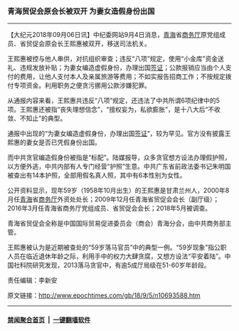 ### 青海贸促会原会长被双开 为妻女造假身份出国
------------------------

<p>【大纪元2018年09月06日讯】中纪委网站9月4日消息，<a href="http://www.epochtimes.com/gb/tag/%E9%9D%92%E6%B5%B7.html">青海</a>省<a href="http://www.epochtimes.com/gb/tag/%E5%95%86%E5%8A%A1%E5%8E%85.html">商务厅</a>原党组成员、省贸促会原会长王熙惠被双开，移送司法机关。</p>
<p>王熙惠被控与他人串供，对抗组织审查；违反“八项”规定，使用“小金库”资金送礼、违规发放补贴；为妻女编造虚假身份，办理出国<a href="http://www.epochtimes.com/gb/tag/%E7%AD%BE%E8%AF%81.html">签证</a>；公款报销应当由个人支付的费用，让他人支付本人及亲属旅游等费用；不如实报告招商工作；不按规定拨付专项资金。利用职务之便贪污挪用公款涉嫌犯罪。</p>
<p>从通报内容来看，王熙惠共违反“八项”规定，还违法了中共所谓6项纪律中的5项。王熙惠还被指“丧失理想信念”，“擅权妄为，私欲膨胀”，是十八大后“不收敛、不知止”的典型。</p>
<p>通报中出现的“为妻女编造虚假身份，办理出国<a href="http://www.epochtimes.com/gb/tag/%E7%AD%BE%E8%AF%81.html">签证</a>”，较为罕见。官方没有披露王熙惠的妻女是否已凭假身份出国。</p>
<p>而中共贪官编造假身份被指是“标配”。陆媒报导，众多贪官想方设法办理假护照，以方便外逃，中共内部有人专门经营“护照”生意。中共广东省前政法委书记朱明国被查出有14本护照，全部用假名真人照，其中有6本性别为女性。</p>
<p>公开资料显示，现年59岁（1958年10月出生）的王熙惠是甘肃兰州人，2000年8月任<a href="http://www.epochtimes.com/gb/tag/%E9%9D%92%E6%B5%B7.html">青海</a>省<a href="http://www.epochtimes.com/gb/tag/%E5%95%86%E5%8A%A1%E5%8E%85.html">商务厅</a>外资处处长；2009年12月任青海省贸促会会长（副厅级）；2016年3月任青海省商务厅党组成员、省贸促会会长；2018年5月被调查。</p>
<p>青海省贸促会全称是中国国际贸易促进委员会（商会）青海分会，由中共商务部主管。</p>
<p>王熙惠被认为是近期被查处的“59岁落马官员”中的典型一例。“59岁现象”指公职人员在临近退休年龄之际，利用手中的权力大肆贪腐，又想方设法“平安着陆”。中国社科院研究发现，2013落马贪官中，有逾5成厅局级在51-60岁年龄段。</p>
<p>责任编辑：李新安</p>

原文链接：http://www.epochtimes.com/gb/18/9/5/n10693588.htm


------------------------
#### [禁闻聚合首页](https://github.com/gfw-breaker/banned-news/blob/master/README.md) &nbsp;|&nbsp;  [一键翻墙软件](https://github.com/gfw-breaker/nogfw/blob/master/README.md)